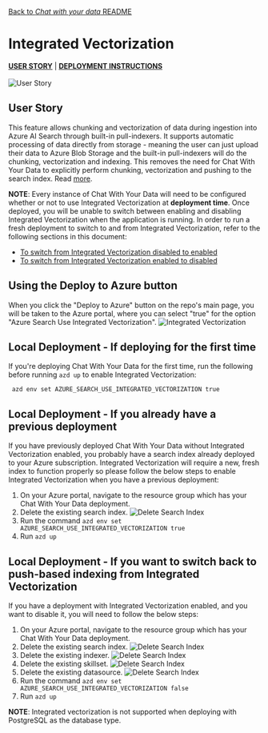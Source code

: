 [Back to *Chat with your data* README](../README.md)

# Integrated Vectorization
[**USER STORY**](#user-story) | [**DEPLOYMENT INSTRUCTIONS**](#local-deployment-instructions)
\
\
![User Story](images/userStory.png)
## User Story
This feature allows chunking and vectorization of data during ingestion into Azure AI Search through built-in pull-indexers. It supports automatic processing of data directly from storage - meaning the user can just upload their data to Azure Blob Storage and the built-in pull-indexers will do the chunking, vectorization and indexing. This removes the need for Chat With Your Data to explicitly perform chunking, vectorization and pushing to the search index. Read [more](https://learn.microsoft.com/en-us/azure/search/vector-search-integrated-vectorization).

**NOTE**: Every instance of Chat With Your Data will need to be configured whether or not to use Integrated Vectorization at **deployment time**. Once deployed, you will be unable to switch between enabling and disabling Integrated Vectorization when the application is running. In order to run a fresh deployment to switch to and from Integrated Vectorization, refer to the following sections in this document:

* [To switch from Integrated Vectorization disabled to enabled](#local-deployment---if-you-already-have-a-previous-deployment)
* [To switch from Integrated Vectorization enabled to disabled](#local-deployment---if-you-want-to-switch-back-to-push-based-indexing-from-integrated-vectorization)

## Using the Deploy to Azure button
When you click the "Deploy to Azure" button on the repo's main page, you will be taken to the Azure portal, where you can select "true" for the option "Azure Search Use Integrated Vectorization".
![Integrated Vectorization](images/azure-search-use-iv.png)


## Local Deployment - If deploying for the first time
If you're deploying Chat With Your Data for the first time, run the following before running `azd up` to enable Integrated Vectorization:

```
 azd env set AZURE_SEARCH_USE_INTEGRATED_VECTORIZATION true
```

## Local Deployment - If you already have a previous deployment
If you have previously deployed Chat With Your Data without Integrated Vectorization enabled, you probably have a search index already deployed to your Azure subscription. Integrated Vectorization will require a new, fresh index to function properly so please follow the below steps to enable Integrated Vectorization when you have a previous deployment:

1. On your Azure portal, navigate to the resource group which has your Chat With Your Data deployment.
1. Delete the existing search index.
![Delete Search Index](images/delete-search-index.png)
1. Run the command `azd env set AZURE_SEARCH_USE_INTEGRATED_VECTORIZATION true`
1. Run `azd up`


## Local Deployment - If you want to switch back to push-based indexing from Integrated Vectorization
If you have a deployment with Integrated Vectorization enabled, and you want to disable it, you will need to follow the below steps:

1. On your Azure portal, navigate to the resource group which has your Chat With Your Data deployment.
1. Delete the existing search index.
![Delete Search Index](images/delete-search-index.png)
1. Delete the existing indexer.
![Delete Search Index](images/delete-search-indexer.png)
1. Delete the existing skillset.
![Delete Search Index](images/delete-search-skillset.png)
1. Delete the existing datasource.
![Delete Search Index](images/delete-search-datasource.png)
1. Run the command `azd env set AZURE_SEARCH_USE_INTEGRATED_VECTORIZATION false`
1. Run `azd up`

**NOTE**: Integrated vectorization is not supported when deploying with PostgreSQL as the database type.

